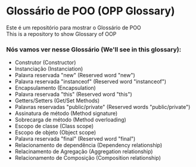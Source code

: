 # Glossário de POO (OPP Glossary)
Este é um repositório para mostrar o Glossário de POO  
This is a repository to show Glossary of OOP

### Nós vamos ver nesse Glossário (We'll see in this glossary):

* Construtor (Constructor)
* Instanciação (Instanciation)
* Palavra reservada "new" (Reserved word "new")
* Palavra reservada "instanceof" (Reserved word "instanceof")
* Encapsulamento (Encapsulation)
* Palavra reservada "this" (Reserved word "this")
* Getters/Setters (Get/Set Methods)
* Palavras reservadas "public/private" (Reserved words "public/private")
* Assinatura de método (Method signature)
* Sobrecarga de método (Method overloading)
* Escopo de classe (Class scope)
* Escopo de objeto (Object scope)
* Palavra reservada "final" (Reserved word "final")
* Relacionamento de dependência (Dependency relationship)
* Relacinamento de Agregação (Aggregation relationship)
* Relacionamento de Composição (Composition relationship)